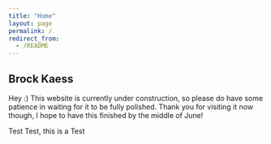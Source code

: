 ```yaml
---
title: "Home"
layout: page
permalink: /
redirect_from:
  - /README
---
```

## Brock Kaess

Hey :) This website is currently under construction, 
so please do have some patience in waiting for it to be fully polished. 
Thank you for visiting it now though, I hope to have this finished by the middle of June!

Test Test, this is a Test

